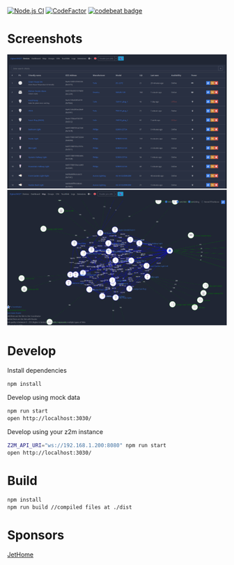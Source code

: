 [![Node.js CI](https://github.com/nurikk/zigbee2mqtt-frontend/actions/workflows/node.js.yml/badge.svg)](https://github.com/nurikk/zigbee2mqtt-frontend/actions/workflows/node.js.yml)
[![CodeFactor](https://www.codefactor.io/repository/github/nurikk/zigbee2mqtt-frontend/badge/master)](https://www.codefactor.io/repository/github/nurikk/zigbee2mqtt-frontend/overview/master)
[![codebeat badge](https://codebeat.co/badges/f71685ee-16e0-4ac5-b016-23b6a9888aa6)](https://codebeat.co/projects/github-com-nurikk-z2m-frontend-master)

# Screenshots

![](images/screenshot_home.png)
![](images/screenshot_map.png)

# Develop

Install dependencies

```bash
npm install
````

Develop using mock data

```bash
npm run start
open http://localhost:3030/
````

Develop using your z2m instance

```bash
Z2M_API_URI="ws://192.168.1.200:8080" npm run start
open http://localhost:3030/
```

# Build

```bash
npm install
npm run build //compiled files at ./dist
```

# Sponsors

[JetHome](http://jethome.ru/)


